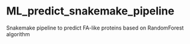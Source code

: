 # ML_predict_snakemake_pipeline
Snakemake pipeline to predict FA-like proteins based on RandomForest algorithm

